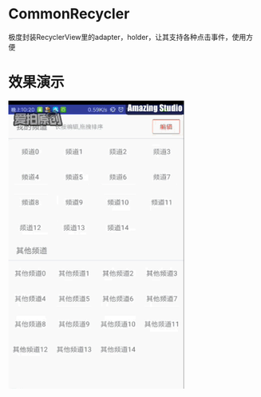 # CommonRecycler
极度封装RecyclerView里的adapter，holder，让其支持各种点击事件，使用方便

# 效果演示
![部分效果演示.gif](https://github.com/MrJiao/CommonRecycler/blob/master/github_res/DragRecyclerGif.gif)


